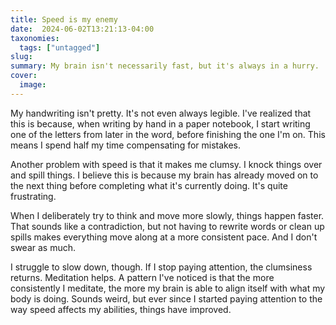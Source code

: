 ```yaml
---
title: Speed is my enemy
date:  2024-06-02T13:21:13-04:00
taxonomies:
  tags: ["untagged"]
slug: 
summary: My brain isn't necessarily fast, but it's always in a hurry.
cover:
  image: 
---
```



My handwriting isn't pretty. It's not even always legible. I've realized that this is because, when writing by hand in a paper notebook, I start writing one of the letters from later in the word, before finishing the one I'm on. This means I spend half my time compensating for mistakes.

Another problem with speed is that it makes me clumsy. I knock things over and spill things. I believe this is because my brain has already moved on to the next thing before completing what it's currently doing. It's quite frustrating.

When I deliberately try to think and move more slowly, things happen faster. That sounds like a contradiction, but not having to rewrite words or clean up spills makes everything move along at a more consistent pace. And I don't swear as much.

I struggle to slow down, though. If I stop paying attention, the clumsiness returns. Meditation helps. A pattern I've noticed is that the more consistently I meditate, the more my brain is able to align itself with what my body is doing. Sounds weird, but ever since I started paying attention to the way speed affects my abilities, things have improved.

